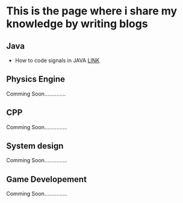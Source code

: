 # This is the page where i share my knowledge by writing blogs

## Java
- How to code signals in JAVA [LINK](Java/Signalsjava.md)

## Physics Engine
Comming Soon..............

## CPP
Comming Soon...............

## System design
Comming Soon...............

## Game Developement
Comming Soon...............
